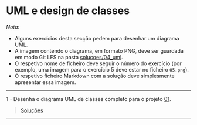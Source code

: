 # UML e design de classes

_Nota:_

* Alguns exercícios desta secção pedem para desenhar um diagrama UML.
* A imagem contendo o diagrama, em formato PNG, deve ser guardada em modo Git
  LFS na pasta [solucoes/04_uml](../solucoes/04_uml/).
* O respetivo nome de ficheiro deve seguir o número do exercício (por exemplo,
  uma imagem para o exercício 5 deve estar no ficheiro `05.png`).
* O respetivo ficheiro Markdown com a solução deve simplesmente apresentar essa
  imagem.

---

1 - Desenha o diagrama UML de classes completo para o projeto [01](04_uml/01).

> [Soluções](../solucoes/04_uml/01.md)

---
